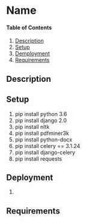 # Name

#### Table of Contents 

1. [Description](#description) 
2. [Setup](#setup) 
3. [Demployment](#deployment)
4. [Requirements](#requirements)




## Description 

## Setup 
1. pip install python 3.6 
2. pip install django 2.0
3. pip install nltk 
4. pip install pdfminer3k 
5. pip install python-docx
6. pip install celery == 3.1.24
7. pip install django-celery 
8. pip install requests

## Deployment
1. 

## Requirements 



